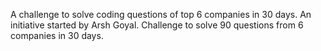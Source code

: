 A challenge to solve coding questions of top 6 companies in 30 days. An initiative started by Arsh Goyal. Challenge to solve 90 questions from 6 companies in 30 days.

